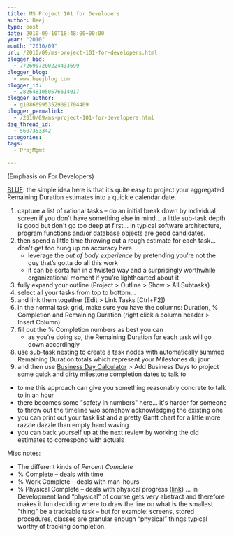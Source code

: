 ```yaml
---
title: MS Project 101 for Developers
author: Beej
type: post
date: 2010-09-10T18:48:00+00:00
year: "2010"
month: "2010/09"
url: /2010/09/ms-project-101-for-developers.html
blogger_bid:
  - 7726907200224433699
blogger_blog:
  - www.beejblog.com
blogger_id:
  - 2826481050576614017
blogger_author:
  - g108669953529091704409
blogger_permalink:
  - /2010/09/ms-project-101-for-developers.html
dsq_thread_id:
  - 5607353342
categories:
tags:
  - ProjMgmt

---
```

(Emphasis on For Developers)
  
<a href="https://en.wikipedia.org/wiki/BLUF_%28communication%29" target="_blank">BLUF</a>: the simple idea here is that it’s quite easy to project your aggregated Remaining Duration estimates into a quickie calendar date.

  1. capture a list of rational tasks &#8211; do an initial break down by individual screen if you don't have something else in mind... a little sub-task depth is good but don't go too deep at first... in typical software architecture, program functions and/or database objects are good candidates.
  2. then spend a little time throwing out a rough estimate for each task… don't get too hung up on accuracy here 
      * leverage the&nbsp;_out of body experience_ by pretending you’re not the guy that’s gotta do all this work 
      * it can be sorta fun in a twisted way and a surprisingly worthwhile organizational moment if you’re lighthearted about it 
  3. fully expand your outline (Project > Outline > Show > All Subtasks) 
  4. select all your tasks from top to bottom… 
  5. and link them together (Edit > Link Tasks [Ctrl+F2]) 
  6. in the normal task grid, make sure you have the columns: Duration, % Completion and Remaining Duration (right click a column header > Insert Column) 
  7. fill out the % Completion numbers as best you can 
      * as you’re doing so, the Remaining Duration for each task will go down accordingly 
  8. use sub-task nesting to create a task nodes with automatically summed Remaining Duration totals which represent your Milestones du jour 
  9. and then use <a href="https://worldwattweb.com/Test/default.aspx" target="_blank">Business Day Calculator</a> > Add Business Days to project some quick and dirty milestone completion dates to talk to 

  * to me this approach can give you something reasonably concrete to talk to in an hour
  * there becomes some "safety in numbers" here... it's harder for someone to throw out the timeline w/o somehow acknowledging the existing one
  * you can print out your task list and a pretty Gantt chart for a little more razzle dazzle than empty hand waving 
  * you can back yourself up at the next review by working the old estimates to correspond with actuals

Misc notes: 

  * The different kinds of _Percent Complete_
  * % Complete &#8211; deals with time
  * % Work Complete &#8211; deals with man-hours
  * % Physical Complete &#8211; deals with physical progress (<a href="https://www.tech-archive.net/Archive/Project/microsoft.public.project/2006-10/msg00188.html" target="_blank">link</a>) … in Development land “physical” of course gets very abstract and therefore makes it fun deciding where to draw the line on what is the smallest "thing" be a trackable task – but for example: screens, stored procedures, classes are granular enough “physical” things typical worthy of tracking completion.